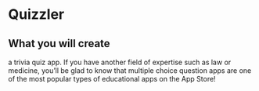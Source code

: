 

#  Quizzler

## What you will create

a trivia quiz app. If you have another field of expertise such as law or medicine, you’ll be glad to know that multiple choice question apps are one of the most popular types of educational apps on the App Store! 
